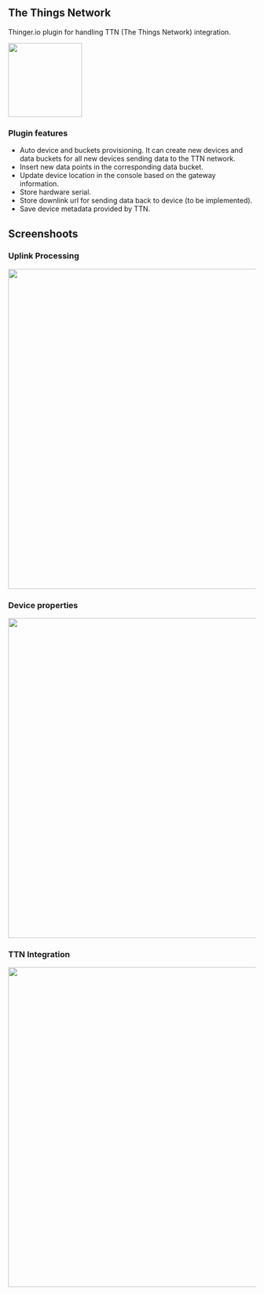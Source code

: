 ## The Things Network 

Thinger.io plugin for handling TTN (The Things Network) integration.

<img src="https://user-images.githubusercontent.com/1141353/57382516-62a87980-71ad-11e9-8a8c-4b27a38906c8.png" width="150px">

### Plugin features

* Auto device and buckets provisioning. It can create new devices and data buckets for all new devices sending data to the TTN network.
* Insert new data points in the corresponding data bucket.
* Update device location in the console based on the gateway information.
* Store hardware serial.
* Store downlink url for sending data back to device (to be implemented).
* Save device metadata provided by TTN.

## Screenshoots

### Uplink Processing
<img src="https://user-images.githubusercontent.com/1141353/57381297-ed3ba980-71aa-11e9-85e5-c2d582e1bcc4.png" width="650px">

### Device properties
<img src="https://user-images.githubusercontent.com/1141353/57381297-ed3ba980-71aa-11e9-85e5-c2d582e1bcc4.png" width="650px">

### TTN Integration
<img src="https://user-images.githubusercontent.com/1141353/57381296-ed3ba980-71aa-11e9-84b1-c8effefd7eb2.png" width="650px">
